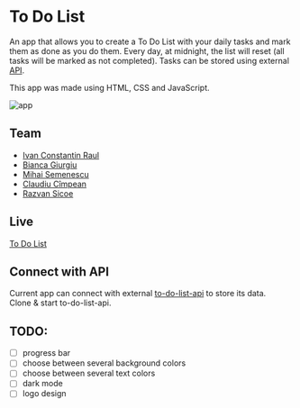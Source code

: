 # To Do List

An app that allows you to create a To Do List with your daily tasks and mark them as done as you do them. Every day, at midnight, the list will reset (all tasks will be marked as not completed). Tasks can be stored using external [API](#connect-with-api). 

This app was made using HTML, CSS and JavaScript. 

![app](https://user-images.githubusercontent.com/108687528/202923866-ae19e27d-1ce7-4035-9bf6-802d9696de12.jpeg)

## Team

- [Ivan Constantin Raul](https://github.com/constantinraulivan)
- [Bianca Giurgiu](https://github.com/biancagrg)
- [Mihai Semenescu](https://github.com/dhseme)
- [Claudiu Cîmpean](https://github.com/claudiu1978/)
- [Razvan Sicoe](https://github.com/SicoeRazvan)

## Live

[To Do List](https://constantinraulivan.github.io/to-do-list/)

## Connect with API
Current app can connect with external [to-do-list-api](https://github.com/constantinraulivan/to-do-list-api) to store its data.  
Clone & start to-do-list-api.

## TODO:
- [ ] progress bar  
- [ ] choose between several background colors  
- [ ] choose between several text colors  
- [ ] dark mode  
- [ ] logo design
